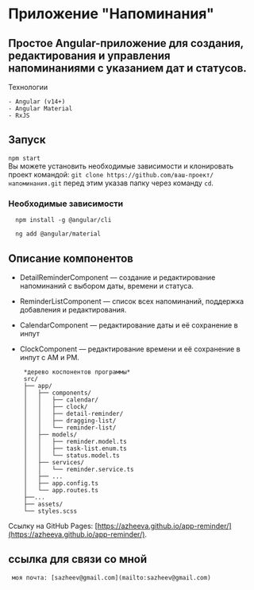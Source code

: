# Приложение "Напоминания"
## Простое Angular-приложение для создания, редактирования и управления напоминаниями с указанием дат и статусов.

Технологии

    - Angular (v14+)
    - Angular Material
    - RxJS

## Запуск
`npm start`    
Вы можете установить необходимые зависимости и клонировать проект командой:
`git clone https://github.com/ваш-проект/напоминания.git`
перед этим указав папку через команду `cd`.
### Необходимые зависимости

      npm install -g @angular/cli

      ng add @angular/material
## Описание компонентов
 - DetailReminderComponent — создание и редактирование напоминаний с выбором даты, времени и статуса.
 - ReminderListComponent — список всех напоминаний, поддержка добавления и редактирования.
 - CalendarComponent — редактирование даты и её сохранение в инпут
 - ClockComponent — редактирование времени и её сохранение в инпут с AM и PM.

        *дерево коспонентов программы*
        src/
        ├── app/
        │   ├── components/
        │   │   ├── calendar/
        │   │   ├── clock/
        │   │   ├── detail-reminder/
        │   │   ├── dragging-list/
        │   │   └── reminder-list/
        │   ├── models/
        │   │   ├── reminder.model.ts
        │   │   ├── task-list.enum.ts
        │   │   └── status.model.ts
        │   ├── services/
        │   │   └── reminder.service.ts
        │   ├── ...
        │   ├── app.config.ts
        │   └── app.routes.ts
        ├──...
        ├── assets/
        └── styles.scss

  Ссылку на GitHub Pages: [https://azheeva.github.io/app-reminder/](https://azheeva.github.io/app-reminder/).
   ## ссылка для связи со мной
   
     моя почта: [sazheev@gmail.com](mailto:sazheev@gmail.com)
